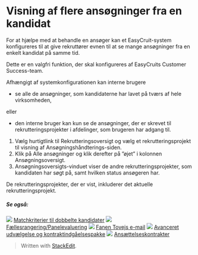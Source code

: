 # Visning af flere ansøgninger fra en kandidat

For at hjælpe med at behandle en ansøger kan et EasyCruit-system konfigureres til at give rekruttører evnen til at se mange ansøgninger fra en enkelt kandidat på samme tid.

Dette er en valgfri funktion, der skal konfigureres af EasyCruits Customer Success-team.

Afhængigt af systemkonfigurationen kan interne brugere

-   se alle de ansøgninger, som kandidaterne har lavet på tværs af hele virksomheden,

eller

-   den interne bruger kan kun se de ansøgninger, der er skrevet til rekrutteringsprojekter i afdelinger, som brugeren har adgang til.

1.  Vælg hurtigtlink til  Rekrutteringsoversigt  og vælg et rekrutteringsprojekt til visning af  Ansøgningshåndterings-siden.
2.  Klik på  Alle ansøgninger  og klik derefter på ”øjet” i kolonnen  Ansøgningsoversigt.
3.  Ansøgningsoversigts-vinduet viser de andre rekrutteringsprojekter, som kandidaten har søgt på, samt hvilken status ansøgeren har.

De rekrutteringsprojekter, der er vist, inkluderer det aktuelle rekrutteringsprojekt.

##### Se også:

![](../Resources/Images/icon-document-link.png)  [Matchkriterier til dobbelte kandidater](matching_criteria_for_dublicate_candidates.htm)
![](../Resources/Images/icon-document-link.png)  [Fællesrangering/Panelevaluering](collaborative_rating_panel_review.htm)
![](../Resources/Images/icon-document-link.png)  [Fanen Tovejs e-mail](two_way_email_tab.htm)
![](../Resources/Images/icon-document-link.png)  [Avanceret udvælgelse og kontraktindgåelsespakke](advanced_selection_and_contraction_pack.htm)
![](../Resources/Images/icon-document-link.png)  [Ansættelseskontrakter](employment_contacts.htm)


> Written with [StackEdit](https://stackedit.io/).
<!--stackedit_data:
eyJoaXN0b3J5IjpbNzU2MzgyOTA1XX0=
-->